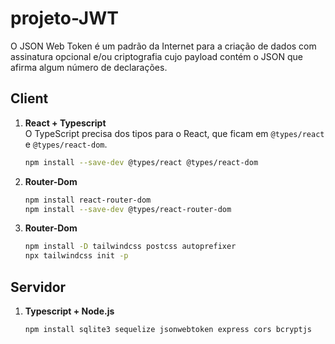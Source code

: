 # projeto-JWT

O JSON Web Token é um padrão da Internet para a criação de dados com assinatura opcional e/ou criptografia cujo payload contém o JSON que afirma algum número de declarações.

## Client

1. **React + Typescript**  
   O TypeScript precisa dos tipos para o React, que ficam em `@types/react` e `@types/react-dom`.  
   ```bash
   npm install --save-dev @types/react @types/react-dom
   ```

2. **Router-Dom**  
   ```bash
   npm install react-router-dom
   npm install --save-dev @types/react-router-dom
   ```

3. **Router-Dom**  
   ```bash
   npm install -D tailwindcss postcss autoprefixer
   npx tailwindcss init -p
   ```

## Servidor
1. **Typescript + Node.js**  
   ```bash
   npm install sqlite3 sequelize jsonwebtoken express cors bcryptjs
   ```
